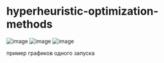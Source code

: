 # hyperheuristic-optimization-methods
![image](https://github.com/user-attachments/assets/c2fc8e67-bab1-43a4-8051-18b45e0683f7)
![image](https://github.com/user-attachments/assets/bb960cec-6955-43c7-b8cf-4a34a43d8e20)
![image](https://github.com/user-attachments/assets/7587ce29-447f-4edf-b9b4-9ffc08891820)


пример графиков одного запуска 
